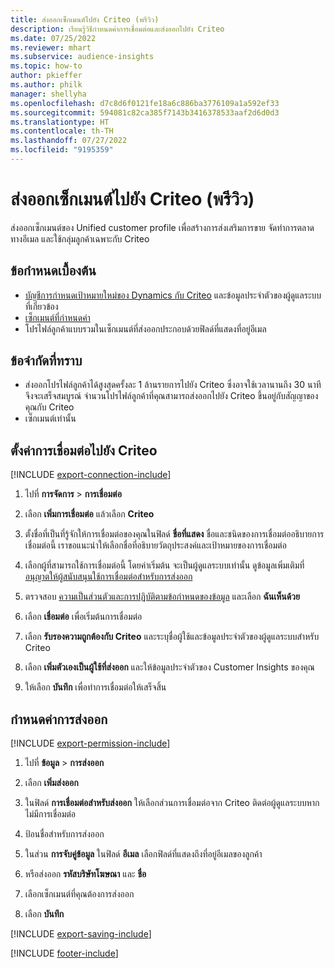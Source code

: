 ```yaml
---
title: ส่งออกเซ็กเมนต์ไปยัง Criteo (พรีวิว)
description: เรียนรู้วิธีกำหนดค่าการเชื่อมต่อและส่งออกไปยัง Criteo
ms.date: 07/25/2022
ms.reviewer: mhart
ms.subservice: audience-insights
ms.topic: how-to
author: pkieffer
ms.author: philk
manager: shellyha
ms.openlocfilehash: d7c8d6f0121fe18a6c886ba3776109a1a592ef33
ms.sourcegitcommit: 594081c82ca385f7143b3416378533aaf2d6d0d3
ms.translationtype: HT
ms.contentlocale: th-TH
ms.lasthandoff: 07/27/2022
ms.locfileid: "9195359"
---
```

# <a name="export-segments-to-criteo-preview"></a>ส่งออกเซ็กเมนต์ไปยัง Criteo (พรีวิว)

ส่งออกเซ็กเมนต์ของ Unified customer profile เพื่อสร้างการส่งเสริมการขาย จัดทำการตลาดทางอีเมล และใช้กลุ่มลูกค้าเฉพาะกับ Criteo

## <a name="prerequisites"></a>ข้อกำหนดเบื้องต้น

- [บัญชีการกำหนดเป้าหมายใหม่ของ Dynamics กับ Criteo](https://www.criteo.com/login/) และข้อมูลประจำตัวของผู้ดูแลระบบที่เกี่ยวข้อง
- [เซ็กเมนต์ที่กำหนดค่า](segments.md)
- โปรไฟล์ลูกค้าแบบรวมในเซ็กเมนต์ที่ส่งออกประกอบด้วยฟิลด์ที่แสดงที่อยู่อีเมล

## <a name="known-limitations"></a>ข้อจำกัดที่ทราบ

- ส่งออกโปรไฟล์ลูกค้าได้สูงสุดครั้งละ 1 ล้านรายการไปยัง Criteo ซึ่งอาจใช้เวลานานถึง 30 นาทีจึงจะเสร็จสมบูรณ์ จำนวนโปรไฟล์ลูกค้าที่คุณสามารถส่งออกไปยัง Criteo ขึ้นอยู่กับสัญญาของคุณกับ Criteo
- เซ็กเมนต์เท่านั้น

## <a name="set-up-connection-to-criteo"></a>ตั้งค่าการเชื่อมต่อไปยัง Criteo

[!INCLUDE [export-connection-include](includes/export-connection-admn.md)]

1. ไปที่ **การจัดการ** > **การเชื่อมต่อ**

1. เลือก **เพิ่มการเชื่อมต่อ** แล้วเลือก **Criteo**

1. ตั้งชื่อที่เป็นที่รู้จักให้การเชื่อมต่อของคุณในฟิลด์ **ชื่อที่แสดง** ชื่อและชนิดของการเชื่อมต่ออธิบายการเชื่อมต่อนี้ เราขอแนะนำให้เลือกชื่อที่อธิบายวัตถุประสงค์และเป้าหมายของการเชื่อมต่อ

1. เลือกผู้ที่สามารถใช้การเชื่อมต่อนี้ โดยค่าเริ่มต้น จะเป็นผู้ดูแลระบบเท่านั้น ดูข้อมูลเพิ่มเติมที่ [อนุญาตให้ผู้สนับสนุนใช้การเชื่อมต่อสำหรับการส่งออก](connections.md#allow-contributors-to-use-a-connection-for-exports)

1. ตรวจสอบ [ความเป็นส่วนตัวและการปฏิบัติตามข้อกำหนดของข้อมูล](connections.md#data-privacy-and-compliance) และเลือก **ฉันเห็นด้วย**

1. เลือก **เชื่อมต่อ** เพื่อเริ่มต้นการเชื่อมต่อ

1. เลือก **รับรองความถูกต้องกับ Criteo** และระบุชื่อผู้ใช้และข้อมูลประจำตัวของผู้ดูแลระบบสำหรับ Criteo

1. เลือก **เพิ่มตัวเองเป็นผู้ใช้ที่ส่งออก** และให้ข้อมูลประจำตัวของ Customer Insights ของคุณ

1. ให้เลือก **บันทึก** เพื่อทำการเชื่อมต่อให้เสร็จสิ้น

## <a name="configure-an-export"></a>กำหนดค่าการส่งออก

[!INCLUDE [export-permission-include](includes/export-permission.md)]

1. ไปที่ **ข้อมูล** > **การส่งออก**

1. เลือก **เพิ่มส่งออก**

1. ในฟิลด์ **การเชื่อมต่อสำหรับส่งออก** ให้เลือกส่วนการเชื่อมต่อจาก Criteo ติดต่อผู้ดูแลระบบหากไม่มีการเชื่อมต่อ

1. ป้อนชื่อสำหรับการส่งออก

1. ในส่วน **การจับคู่ข้อมูล** ในฟิลด์ **อีเมล** เลือกฟิลด์ที่แสดงถึงที่อยู่อีเมลของลูกค้า

1. หรือส่งออก **รหัสบริษัทโฆษณา** และ **ชื่อ**

1. เลือกเซ็กเมนต์ที่คุณต้องการส่งออก

1. เลือก **บันทึก**

[!INCLUDE [export-saving-include](includes/export-saving.md)]

[!INCLUDE [footer-include](includes/footer-banner.md)]
